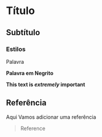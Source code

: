 # Título

## Subtítulo 

### Estilos
Palavra

**Palavra em Negrito**

**This text is _extremely_ important**

## Referência

Aqui Vamos adicionar uma referência
> Reference
